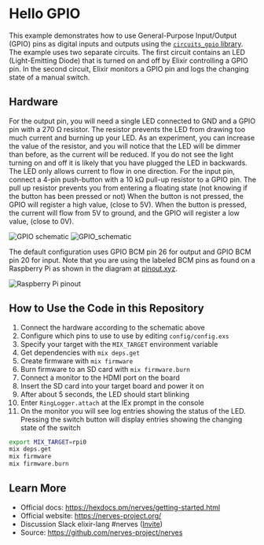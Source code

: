 # Hello GPIO

This example demonstrates how to use General-Purpose Input/Output (GPIO) pins as
digital inputs and outputs using the [`circuits_gpio`
library](https://github.com/elixir-circuits/circuits_gpio).  The example uses two separate
circuits. The first circuit contains an LED (Light-Emitting Diode) that is turned on and off by Elixir
controlling a GPIO pin. In the second circuit, Elixir monitors a GPIO pin and
logs the changing state of a manual switch.

## Hardware

For the output pin, you will need a single LED connected to GND and a GPIO pin
with a 270 Ω resistor. The resistor prevents the LED from drawing too much
current and burning up your LED.
As an experiment, you can increase the value of the resistor, and you will
notice that the LED will be dimmer than before, as the current will be reduced.
If you do not see the light turning on and off it is likely that you have plugged
the LED in backwards. The LED only allows current to flow in one direction.
For the input pin, connect a 4-pin push-button with a 10
kΩ pull-up resistor to a GPIO pin.
The pull up resistor prevents you from entering a floating state (not knowing
if the button has been pressed or not)
When the button is not pressed, the GPIO will register a high value, (close to 5V).
When the button is pressed, the current will flow from
5V to ground, and the GPIO will register a low value, (close to 0V).

![GPIO schematic](assets/gpio.png)
![GPIO_schematic](assets/GPIO-input.png)

The default configuration uses GPIO BCM pin 26 for output and GPIO BCM pin 20
for input.  Note that you are using the labeled BCM pins as found on a Raspberry
Pi as shown in the diagram at [pinout.xyz](https://pinout.xyz).

![Raspberry Pi pinout](https://pinout.xyz/resources/raspberry-pi-pinout.png)

## How to Use the Code in this Repository

1. Connect the hardware according to the schematic above
2. Configure which pins to use to use by editing `config/config.exs`
3. Specify your target with the `MIX_TARGET` environment variable
4. Get dependencies with `mix deps.get`
5. Create firmware with `mix firmware`
6. Burn firmware to an SD card with `mix firmware.burn`
7. Connect a monitor to the HDMI port on the board
8. Insert the SD card into your target board and power it on
9. After about 5 seconds, the LED should start blinking
10. Enter `RingLogger.attach` at the IEx prompt in the console
11. On the monitor you will see log entries showing the status of the LED.
    Pressing the switch button will display entries showing the changing state
    of the switch

```bash
export MIX_TARGET=rpi0
mix deps.get
mix firmware
mix firmware.burn
```

## Learn More

* Official docs: https://hexdocs.pm/nerves/getting-started.html
* Official website: https://nerves-project.org/
* Discussion Slack elixir-lang #nerves ([Invite](https://elixir-slackin.herokuapp.com/))
* Source: https://github.com/nerves-project/nerves
